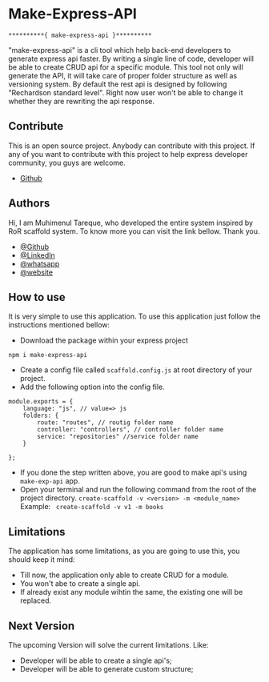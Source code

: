 
# Make-Express-API

    **********{ make-express-api }**********
"make-express-api" is a cli tool which help back-end developers to generate express api faster. By writing a single line of code, developer will be able to create CRUD api for a specific module. This tool not only will generate the API, it will take care of proper folder structure as well as versioning system.  By default the rest api is designed by following "Rechardson standard level". Right now user won't be able to change it whether they are rewriting the api response.


## Contribute

This is an open source project. Anybody can contribute with this project. If any of you want to contribute with this project to help express developer community, you guys are welcome.

- [Github](https://github.com/mmTareque01/make-express-api)

## Authors
Hi, I am Muhimenul Tareque, who developed the entire system inspired by RoR scaffold system. To know more you can visit the link bellow. Thank you.

- [@Github](https://github.com/mmTareque01)
- [@LinkedIn](https://linkedin.com/in/mmtareque)
- [@whatsapp](https://wa.me/01793899433)
- [@website](https://mmtareque.com)


## How to use
It is very simple to use this application. To use this application just follow the instructions mentioned bellow:

- Download the package within your express project
```shell
npm i make-express-api
```
- Create a config file called ```scaffold.config.js``` at root directory of your project.
- Add the following option into the config file.
```
module.exports = {
    language: "js", // value=> js
    folders: {
        route: "routes", // routig folder name
        controller: "controllers", // controller folder name
        service: "repositories" //service folder name
    }

};

```

- If you done the step written above, you are good to make api's using ```make-exp-api``` app.
- Open your terminal and run the following command from the root of the project directory. ```create-scaffold -v <version> -m <module_name>```
Example: ``` create-scaffold -v v1 -m books```




## Limitations

The application has some limitations, as you are going to use this, you should keep it mind:

- Till now, the application only able to create CRUD for a module.
- You won't abe to create a single api.
- If already exist any module wihtin the same, the existing one will be replaced.


## Next Version
The upcoming Version will solve the current limitations.
Like:
- Developer will be able to create a single api's;
- Developer will be able to generate custom structure;